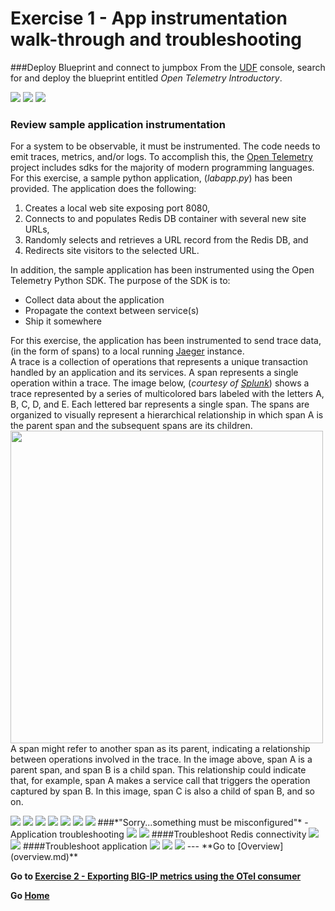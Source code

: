
Exercise 1 - App instrumentation walk-through and troubleshooting
============================================================================
###Deploy Blueprint and connect to jumpbox
From the [UDF](https://udf.f5.com/blueprints) console, search for and deploy the blueprint entitled *Open Telemetry Introductory*.

<img src="../images/Picture1.png">
<img src="../images/Picture2.png">
<img src="../images/Picture3.png">

### Review sample application instrumentation
For a system to be observable, it must be instrumented. The code needs to emit traces, metrics, and/or logs.  To accomplish this, the [Open Telemetry](https://opentelemetry.io/) project includes sdks for the majority of modern programming languages.  For this exercise, a sample python application, (*labapp.py*) has been provided.  The application does the following:
1. Creates a local web site exposing port 8080,
2. Connects to and populates Redis DB container with several new site URLs,
3. Randomly selects and retrieves a URL record from the Redis DB, and
4. Redirects site visitors to the selected URL.

In addition, the sample application has been instrumented using the Open Telemetry Python SDK.  The purpose of the SDK is to:
- Collect data about the application
- Propagate the context between service(s)
- Ship it somewhere

For this exercise, the application has been instrumented to send trace data, (in the form of spans) to a local running [Jaeger](https://www.jaegertracing.io/) instance.  
A trace is a collection of operations that represents a unique transaction handled by an application and its services. A span represents a single operation within a trace.  The image below, (*courtesy of [Splunk](https://docs.splunk.com/Observability/apm/apm-spans-traces/traces-spans.html#:~:text=What%20are%20traces%20and%20spans,single%20operation%20within%20a%20trace.)*) shows a trace represented by a series of multicolored bars labeled with the letters A, B, C, D, and E. Each lettered bar represents a single span. The spans are organized to visually represent a hierarchical relationship in which span A is the parent span and the subsequent spans are its children.
<img src="../images/span.png" width="500">
A span might refer to another span as its parent, indicating a relationship between operations involved in the trace. In the image above, span A is a parent span, and span B is a child span. This relationship could indicate that, for example, span A makes a service call that triggers the operation captured by span B. In this image, span C is also a child of span B, and so on.



<img src="../images/Picture4.png">
<img src="../images/Picture5.png">
<img src="../images/Picture6.png">
<img src="../images/Picture7.png">
<img src="../images/Picture8.png">
<img src="../images/Picture9.png">
<img src="../images/Picture10.png">
###*"Sorry...something must be misconfigured"* - Application troubleshooting
<img src= "../images/Picture11.png">
<img src="../images/Picture12.png">
####Troubleshoot Redis connectivity
<img src="../images/Picture13.png">
<img src="../images/Picture14.png">
####Troubleshoot application
<img src="../images/Picture15.png">
<img src="../images/Picture16.png">
<img src="../images/Picture17.png">
---
**Go to [Overview](overview.md)**

**Go to [Exercise 2 - Exporting BIG-IP metrics using the OTel consumer](ex2.md)**

**Go [Home](https://github.com/f5businessdevelopment/bdOtelLab)**